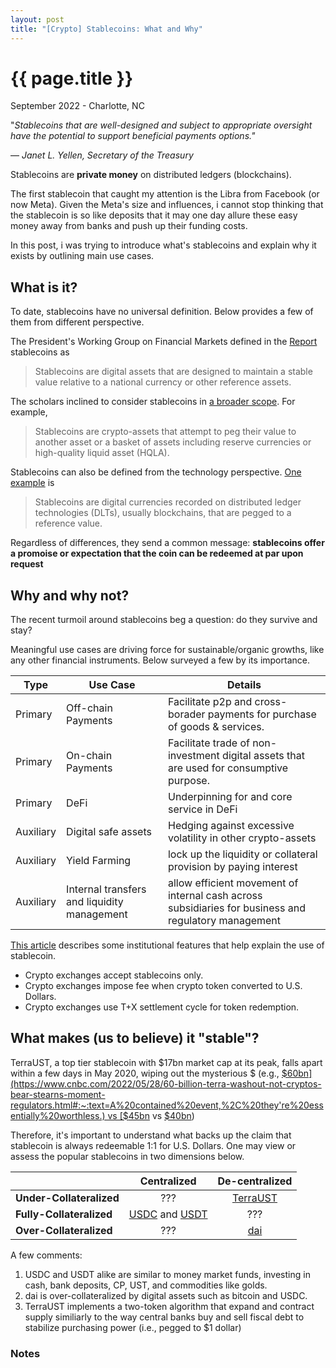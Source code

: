 ```yaml
---
layout: post
title: "[Crypto] Stablecoins: What and Why"
---
```


{{ page.title }}
================

<p class="meta">September 2022 - Charlotte, NC</p>

"*Stablecoins that are well-designed and subject to appropriate oversight have the potential to support beneficial payments options."*

― *Janet L. Yellen, Secretary of the Treasury*

Stablecoins are **private money** on distributed ledgers (blockchains).

The first stablecoin that caught my attention is the Libra from Facebook (or now Meta). Given the Meta's size and influences, i cannot stop thinking that the stablecoin is so like deposits that it may one day allure these easy money away from banks and push up their funding costs.

In this post, i was trying to introduce what's stablecoins and explain why it exists by outlining main use cases.  

## What is it?

To date, stablecoins have no universal definition. Below provides a few of them from different perspective.

The President's Working Group on Financial Markets defined in the [Report](https://home.treasury.gov/system/files/136/StableCoinReport_Nov1_508.pdf) stablecoins as

<blockquote>
    <p>Stablecoins are digital assets that are designed to maintain a stable value relative to a national
    currency or other reference assets.</p>
</blockquote>

The scholars inclined to consider stablecoins in [a broader scope](https://wifpr.wharton.upenn.edu/wp-content/uploads/2021/05/DeFi-Beyond-the-Hype.pdf). For example,

<blockquote>
    <p>Stablecoins are crypto-assets that attempt to peg their value to another asset or a basket of assets including reserve currencies or high-quality liquid asset (HQLA).</p>
</blockquote>

Stablecoins can also be defined from the technology perspective. [One example](https://www.federalreserve.gov/econres/ifdp/files/ifdp1334.pdf) is

<blockquote>
    <p>Stablecoins are digital currencies recorded on distributed ledger technologies (DLTs), usually blockchains, that are pegged to a reference value.
    </p>
</blockquote>

Regardless of differences, they send a common message: **stablecoins offer a promoise or expectation that the coin can be redeemed at par upon request**

## Why and why not?

The recent turmoil around stablecoins beg a question: do they survive and stay?

Meaningful use cases are driving force for sustainable/organic growths, like any other financial instruments. Below surveyed a few by its importance.

| Type |  Use Case | Details |
|---| --- |--- |
|Primary | Off-chain Payments |Facilitate p2p and cross-borader payments for purchase of goods \& services.|
|Primary | On-chain Payments |Facilitate trade of non-investment digital assets that are used for consumptive purpose.|
|Primary | DeFi |Underpinning for and core service in DeFi|
|Auxiliary|Digital safe assets |Hedging against excessive volatility in other crypto-assets  |
|Auxiliary| Yield Farming| lock up the liquidity or collateral provision by paying interest |
|Auxiliary| Internal transfers and liquidity management | allow efficient movement of internal cash across subsidiaries for business and regulatory management|

[This article](https://www.nber.org/system/files/working_papers/w27136/w27136.pdf) describes some institutional features that help explain the use of stablecoin.  
- Crypto exchanges accept stablecoins only.  
- Crypto exchanges impose fee when crypto token converted to U.S. Dollars.  
- Crypto exchanges use T+X settlement cycle for token redemption.


## What makes (us to believe) it "stable"?

TerraUST, a top tier stablecoin with $17bn market cap at its peak, falls apart within a few days in May 2020, wiping out the mysterious $ (e.g., [$60bn](https://www.cnbc.com/2022/05/28/60-billion-terra-washout-not-cryptos-bear-stearns-moment-regulators.html#:~:text=A%20contained%20event,%2C%20they're%20essentially%20worthless.) vs [$45bn](https://en.wikipedia.org/wiki/Terra_(blockchain)) vs [$40bn](https://www.nytimes.com/2022/05/18/technology/terra-luna-cryptocurrency-do-kwon.html))

Therefore, it's important to understand what backs up the claim that stablecoin is always redeemable 1:1 for U.S. Dollars. One may view or assess the popular stablecoins in two dimensions below.

|               | Centralized           | De-centralized |
| ------------- |:-------------:| :-----:|
| **Under-Collateralized**      | ??? | [TerraUST](https://en.wikipedia.org/wiki/Terra_(blockchain)) |
| **Fully-Collateralized**      | [USDC](https://www.circle.com/en/usdc#) and [USDT](https://tether.to/en/transparency/#reports)      |   ??? |
| **Over-Collateralized**       | ???      |    [dai](https://makerdao.world/en/learn/Dai) |

A few comments:
1. USDC and USDT alike are similar to money market funds, investing in cash, bank deposits, CP, UST, and commodities like golds.
2. dai is over-collateralized by digital assets such as bitcoin and USDC.
3. TerraUST implements a two-token algorithm that expand and contract supply similiarly to the way central banks buy and sell fiscal debt to stabilize purchasing power (i.e., pegged to $1 dollar)  

### Notes
